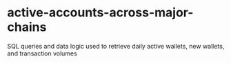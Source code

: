 # active-accounts-across-major-chains
SQL queries and data logic used to retrieve daily active wallets, new wallets, and transaction volumes
